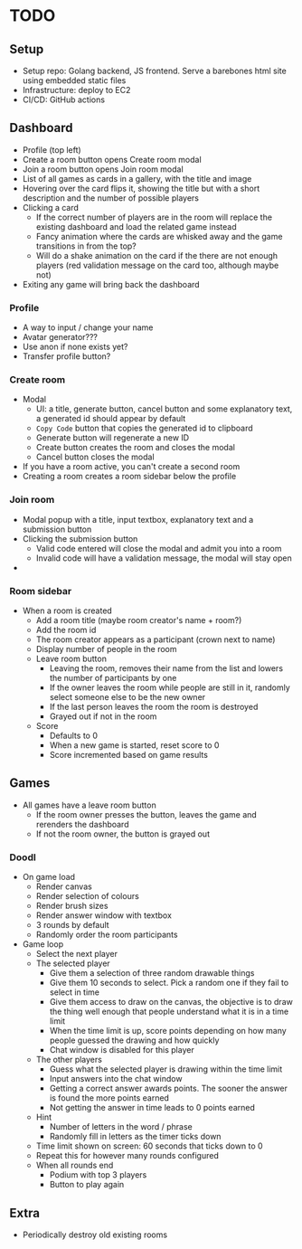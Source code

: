 # TODO

## Setup

- Setup repo: Golang backend, JS frontend. Serve a barebones html site using embedded static files
- Infrastructure: deploy to EC2
- CI/CD: GitHub actions

## Dashboard

- Profile (top left)
- Create a room button opens Create room modal
- Join a room button opens Join room modal
- List of all games as cards in a gallery, with the title and image
- Hovering over the card flips it, showing the title but with a short description and the number of possible players
- Clicking a card
  - If the correct number of players are in the room will replace the existing dashboard and load the related game instead
  - Fancy animation where the cards are whisked away and the game transitions in from the top?
  - Will do a shake animation on the card if the there are not enough players (red validation message on the card too, although maybe not)
- Exiting any game will bring back the dashboard

### Profile

- A way to input / change your name
- Avatar generator???
- Use anon if none exists yet?
- Transfer profile button?

### Create room

- Modal
  - UI: a title, generate button, cancel button and some explanatory text, a generated id should appear by default
  - `Copy Code` button that copies the generated id to clipboard
  - Generate button will regenerate a new ID
  - Create button creates the room and closes the modal
  - Cancel button closes the modal
- If you have a room active, you can't create a second room
- Creating a room creates a room sidebar below the profile

### Join room

- Modal popup with a title, input textbox, explanatory text and a submission button
- Clicking the submission button
  - Valid code entered will close the modal and admit you into a room
  - Invalid code will have a validation message, the modal will stay open
- 

### Room sidebar

- When a room is created
  - Add a room title (maybe room creator's name + room?)
  - Add the room id
  - The room creator appears as a participant (crown next to name)
  - Display number of people in the room
  - Leave room button
    - Leaving the room, removes their name from the list and lowers the number of participants by one
    - If the owner leaves the room while people are still in it, randomly select someone else to be the new owner
    - If the last person leaves the room the room is destroyed
    - Grayed out if not in the room
  - Score
    - Defaults to 0
    - When a new game is started, reset score to 0
    - Score incremented based on game results

## Games

- All games have a leave room button
  - If the room owner presses the button, leaves the game and rerenders the dashboard
  - If not the room owner, the button is grayed out

### Doodl

- On game load
  - Render canvas
  - Render selection of colours
  - Render brush sizes
  - Render answer window with textbox
  - 3 rounds by default
  - Randomly order the room participants
- Game loop
  - Select the next player
  - The selected player
    - Give them a selection of three random drawable things
    - Give them 10 seconds to select. Pick a random one if they fail to select in time
    - Give them access to draw on the canvas, the objective is to draw the thing well enough that people understand what it is in a time limit
    - When the time limit is up, score points depending on how many people guessed the drawing and how quickly
    - Chat window is disabled for this player
  - The other players
    - Guess what the selected player is drawing within the time limit
    - Input answers into the chat window
    - Getting a correct answer awards points. The sooner the answer is found the more points earned
    - Not getting the answer in time leads to 0 points earned
  - Hint
    - Number of letters in the word / phrase
    - Randomly fill in letters as the timer ticks down 
  - Time limit shown on screen: 60 seconds that ticks down to 0
  - Repeat this for however many rounds configured
  - When all rounds end
    - Podium with top 3 players
    - Button to play again 

## Extra

- Periodically destroy old existing rooms
